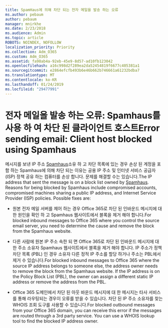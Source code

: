 ```yaml
---
title: SpamHaus에 의해 차단 되는 전자 메일을 발송 하는 오류
ms.author: pebaum
author: pebaum
manager: mnirkhe
ms.date: 2/23/2018
ms.audience: Admin
ms.topic: article
ROBOTS: NOINDEX, NOFOLLOW
localization_priority: Priority
ms.collection: Adm_O365
ms.custom: Adm_O365
ms.assetid: fa98ab4a-92eb-45e9-8d57-ad10fb123042
ms.openlocfilehash: a16c998d2f289ea2da52454819f6677c405381a1
ms.sourcegitcommit: e2864efcfb493b6e46b662b746661a61232bdba7
ms.translationtype: MT
ms.contentlocale: ko-KR
ms.lasthandoff: 01/24/2019
ms.locfileid: "29477991"
---
```

# <a name="error-sending-email-client-host-blocked-using-spamhaus"></a><span data-ttu-id="8661b-102">전자 메일을 발송 하는 오류: Spamhaus를 사용 하 여 차단 된 클라이언트 호스트</span><span class="sxs-lookup"><span data-stu-id="8661b-102">Error sending email: Client host blocked using Spamhaus</span></span>

<span data-ttu-id="8661b-p101">메시지를 보낸 IP 주소 [Spamhaus](https://go.microsoft.com/fwlink/p/?linkid=123245)소유 하 고 차단 목록에 있는 경우 손상 된 계정을 포함 하는 Spamhaus에 의해 차단 되는 이유는 공용 IP 주소 및 인터넷 서비스 공급자 (ISP) 정책 공유 하는 컴퓨터를 손상 합니다. 문제를 해결할 수는 있습니다.</span><span class="sxs-lookup"><span data-stu-id="8661b-p101">The IP address that sent the message is on a block list owned by [Spamhaus](https://go.microsoft.com/fwlink/p/?linkid=123245). Reasons for being blocked by Spamhaus include compromised accounts, compromised machines sharing a public IP address, and Internet Service Provider (ISP) policies. Possible fixes are:</span></span>
  
- <span data-ttu-id="8661b-106">원본 전자 메일 서버를 제어 하는 경우 Office 365로 차단 된 인바운드 메시지에 대 한 원인을 확인 하 고 Spamhaus 웹사이트에서 블록을 제거 해야 합니다.</span><span class="sxs-lookup"><span data-stu-id="8661b-106">For blocked inbound messages to Office 365 where you control the source email server, you need to determine the cause and remove the block from the Spamhaus website.</span></span>
    
- <span data-ttu-id="8661b-p102">다른 사람에 원본 IP 주소 속한 되 면 Office 365로 차단 된 인바운드 메시지에 대 한 주소 소유자 Spamhaus 웹사이트에서 블록을 제거 해야 합니다. IP 주소가 정책 차단 목록 (PBL) 인 경우 소유자 다른 정적 IP 주소를 할당 하거나 주소는 PBL에서 제거 수 있습니다.</span><span class="sxs-lookup"><span data-stu-id="8661b-p102">For blocked inbound messages to Office 365 where the source IP address belongs to someone else, the address owner needs to remove the block from the Spamhaus website. If the IP address is on the Policy Block List (PBL), the owner can assign a different static IP address or remove the address from the PBL.</span></span>
    
- <span data-ttu-id="8661b-p103">Office 365 도메인에서 차단 된 아웃 바운드 메시지에 대 한 메시지는 타사 서비스를 통해 라우팅되는 경우이 오류를 받을 수 있습니다. 차단 된 IP 주소 소유자를 찾는 WHOIS 조회 도구를 사용할 수 있습니다.</span><span class="sxs-lookup"><span data-stu-id="8661b-p103">For blocked outbound messages from your Office 365 domain, you can receive this error if the messages are routed through a 3rd party service. You can use a WHOIS lookup tool to find the blocked IP address owner.</span></span>
    

